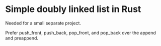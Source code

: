 # Simple doubly linked list in Rust

Needed for a small separate project.

Prefer push_front, push_back, pop_front, and pop_back over the append and preappend.
